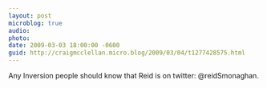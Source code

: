 ```yaml
---
layout: post
microblog: true
audio: 
photo: 
date: 2009-03-03 18:00:00 -0600
guid: http://craigmcclellan.micro.blog/2009/03/04/t1277428575.html
---
```

Any Inversion people should know that Reid is on twitter: @reidSmonaghan.
